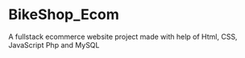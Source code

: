 # BikeShop_Ecom
 A fullstack ecommerce website project made with help of Html, CSS, JavaScript Php and MySQL

